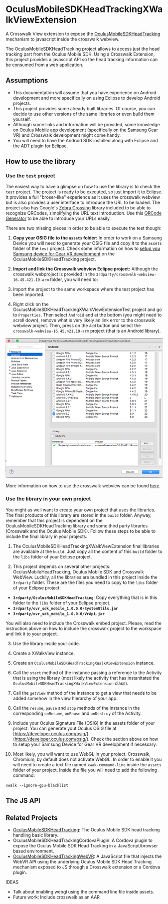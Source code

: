 # OculusMobileSDKHeadTrackingXWalkViewExtension

A Crosswalk View extension to expose the [OculusMobileSDKHeadTracking](https://github.com/judax/OculusMobileSDKHeadTracking) mechanism to javascript inside the crosswalk webview.

The OculusMobileSDKHeadTracking project allows to access just the head tracking part from the Oculus Mobile SDK. Using a Crosswalk Extension, this project provides a javascript API so the head tracking information can be consumed from a web application.

## Assumptions

* This documentation will assume that you have experience on Android development and more specifically on using Eclipse to develop Android projects.
* This project provides some already built libraries. Of course, you can decide to use other versions of the same libraries or even build them yourself.
* Although some links and information will be provided, some knowledge on Oculus Mobile app development (specifically on the Samsung Gear VR) and Crosswalk development might come handy. 
* You will need to have the Android SDK installed along with Eclipse and the ADT plugin for Eclipse.

## How to use the library

### Use the `test` project

The easiest way to have a glimpse on how to use the library is to check the `test` project. The project is ready to be executed, so just import it to Eclipse. It provides a full "broser-like" experience as it uses the crosswalk webview but is also provides a user interface to introduce the URL to be loaded. The project also has Google's [Zebra Crossing](https://github.com/zxing/zxing) library included to be able to recognize QRCodes, simplifying the URL text introduction. Use this [QRCode Generator](https://www.the-qrcode-generator.com/) to be able to introduce your URLs easily. 

There are two missing pieces in order to be able to execute the test though:

1. **Copy your OSIG file to the `assets` folder:** In order to work on a Samsung Device you will need to generate your OSIG file and copy it to the `assets` folder of the `test` project. Check some information on how to [setup you Samsung device for Gear VR development](https://github.com/judax/OculusMobileSDKHeadTracking#setup-your-samsungoculus-gear-vr) on the OculusMobileSDKHeadTracking project.
2. **Import and link the Crosswalk webview Eclipse project:** Although the crosswalk webproject is provided in the `3rdparty/crosswalk-webview-16.45.421.19-arm` folder, you will need to:

  1. Import the project to the same workspace where the test project has been imported.
  2. Right click on the OculusMobileSDKHeadTrackingXWalkViewExtensionTest project and go to `Properties`. Then select `Android` and at the bottom (you might need to scroll down), remove what is very likely an link error to the crosswalk webview project. Then, press on the `Add` button and select the `crosswalk-webview-16.45.421.19-arm` project (that is an Android library).

  ![How the link to the crosswalk](markdown/images/crosswalklibrarylink.png "How the link to the crosswalk Eclipse library project should look like in your project' Android properties")

  More information on how to use the crosswalk webview can be found [here](https://crosswalk-project.org/documentation/embedding_crosswalk.html).

### Use the library in your own project

You might as well want to create your own project that uses the libraries. The final products of this library are stored in the `build` folder. Anyway, remember that this project is dependent on the OculusMobileSDKHeadTracking library and some third party libraries (Crosswalk and the Oculus Mobile SDK). Follow these steps to be able to include the final library in your projects.

1. The OculusMobileSDKHeadTrackingXWalkViewExtension final libraries are available at the `build`. Just copy all the content of this `build` folder to the `libs` folder of your Eclipse project.

2. This project depends on several other projects: OculusMobileHeadTracking, Oculus Mobile SDK and Crosswalk WebView. Luckily, all the libraries are bundled in this project inside the `3rdparty` folder. These are the files you need to copy to the `libs` folder of your Eclipse project:

  * **`3rdparty/OculusMobileSDKHeadTracking`**: Copy everything that is in this folder to the `libs` folder of your Eclipse project.
  * **`3rdparty/ovr_sdk_mobile_1.0.0.0/SystemUtils.jar`**
  * **`3rdparty/ovr_sdk_mobile_1.0.0.0/VrApi.jar`**

  You will also need to include the Crosswalk embed project. Please, read the instruction above on how to include the crosswalk project to the workspace and link it to your project.

3. Use the library inside your code.

  1. Create a XWalkView instance.
  2. Create an `OculusMobileSDKHeadTrackingXWalkViewExtension` instance.
  3. Call the `start` method of the instance passing a reference to the Activity that is using the library (most likely the activity that has instanitated the `OculusMobileSDKHeadTrackingXWalkViewExtension` class).
  4. Call the `getView` method of the instance to get a view that needs to be added somehow in the view hierarchy of your app.
  5. Call the `resume`, `pause` and `stop` methods of the instance in the corresponding `onResume`, `onPause` and `onDestroy` of the Activity.

4. Include your Oculus Signature File (OSIG) in the assets folder of your project. You can generate yout Oculus OSIG file at [https://developer.oculus.com/osig/](https://developer.oculus.com/osig/). Check the section above on how to setup your Samsung Device for Gear VR development if necessary.

5. Most likely, you will want to use WebGL in your project. Crosswalk, Chromium, by default does not activate WebGL. In order to enable it you will need to create a text file named `xwak-command-line` inside the `assets` folder of your project. Inside the file you will need to add the following command:

  `xwalk --ignore-gpu-blacklist`

## The JS API

## Related Projects

* [OculusMobileSDKHeadTracking](https://github.com/judax/OculusMobileSDKHeadTracking): The Oculus Mobile SDK head tracking handling basic library.
* OculusMobileSDKHeadTrackingCordovaPlugin: A Cordova plugin to expose the Oculus Mobile SDK Head Tracking in a JavaScript/browser based environment.
* [OculusMobileSDKHeadTrackingWebVR](https://github.com/judax/OculusMobileSDKHeadTrackingWebVR): A JavaScript file that injects the WebVR API using the underlying Oculus Mobile SDK Head Tracking mechanism exposed to JS through a Crosswalk extension or a Cordova plugin.

IDEAS

* Talk about enabling webgl using the command line file inside assets.
* Future work: Include crosswalk as an AAR